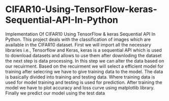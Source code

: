 # CIFAR10-Using-TensorFlow-keras-Sequential-API-In-Python
Implementation Of CIFAR10 Using TensorFlow &amp; keras Sequential API In Python. This project deals with the classification of images which are available in the CIFAR10 dataset. First we will import all the necessary libraries i.e., Tensorflow and Keras, keras is a sequential API which is used to download datasets and allows to use them after downloding the dataset the next step is data processing. In this step we can alter the data based on our recuirment. Based on the recuirment we will select a efficient model for training after selecring we have to give training data to the model. The data is basically divided into training and testing data. Where training data is used for model training and testing is used for prediction. After training the model we have to plot accuracy and loss curve using matplotlib library. Finally we predict our model using the test data
